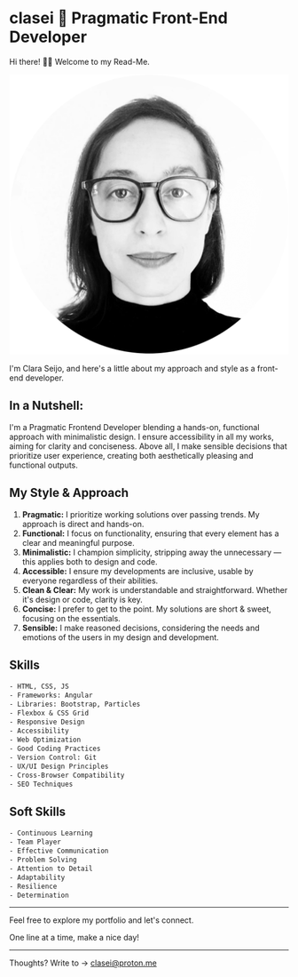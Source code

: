 # clasei 🚀 Pragmatic Front-End Developer

Hi there! 👋🏾 Welcome to my Read-Me.

![clasei profile pic](cla_sei_profile_pic_bw_circle.png)

I'm Clara Seijo, and here's a little about my approach and style as a front-end developer.

## In a Nutshell:

I'm a Pragmatic Frontend Developer blending a hands-on, functional approach with minimalistic design. I ensure accessibility in all my works, aiming for clarity and conciseness. Above all, I make sensible decisions that prioritize user experience, creating both aesthetically pleasing and functional outputs.

## My Style & Approach

1. **Pragmatic:** I prioritize working solutions over passing trends. My approach is direct and hands-on.
2. **Functional:** I focus on functionality, ensuring that every element has a clear and meaningful purpose.
3. **Minimalistic:** I champion simplicity, stripping away the unnecessary — this applies both to design and code.
4. **Accessible:** I ensure my developments are inclusive, usable by everyone regardless of their abilities.
5. **Clean & Clear:** My work is understandable and straightforward. Whether it's design or code, clarity is key.
6. **Concise:** I prefer to get to the point. My solutions are short & sweet, focusing on the essentials.
7. **Sensible:** I make reasoned decisions, considering the needs and emotions of the users in my design and development.

## Skills 

```
- HTML, CSS, JS
- Frameworks: Angular
- Libraries: Bootstrap, Particles
- Flexbox & CSS Grid
- Responsive Design
- Accessibility
- Web Optimization
- Good Coding Practices
- Version Control: Git
- UX/UI Design Principles
- Cross-Browser Compatibility
- SEO Techniques
```

## Soft Skills

```
- Continuous Learning
- Team Player
- Effective Communication
- Problem Solving
- Attention to Detail
- Adaptability
- Resilience
- Determination
```

---
Feel free to explore my portfolio and let's connect. 

One line at a time, make a nice day! 

---

Thoughts? Write to → [clasei@proton.me](mailto:clasei@proton.me)
